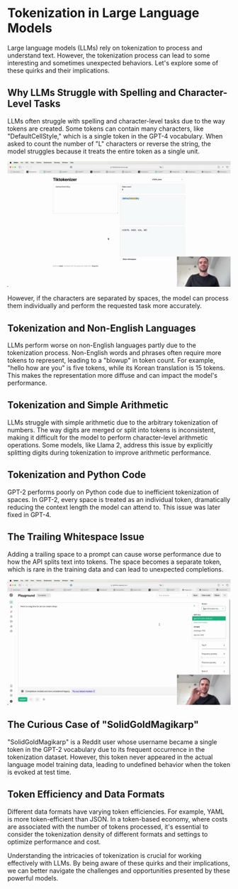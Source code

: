 #  Tokenization in Large Language Models

Large language models (LLMs) rely on tokenization to process and understand text. However, the tokenization process can lead to some interesting and sometimes unexpected behaviors. Let's explore some of these quirks and their implications.

## Why LLMs Struggle with Spelling and Character-Level Tasks

LLMs often struggle with spelling and character-level tasks due to the way tokens are created. Some tokens can contain many characters, like "DefaultCellStyle," which is a single token in the GPT-4 vocabulary. When asked to count the number of "L" characters or reverse the string, the model struggles because it treats the entire token as a single unit.

<img src="07478.jpg"/>

However, if the characters are separated by spaces, the model can process them individually and perform the requested task more accurately.

## Tokenization and Non-English Languages

LLMs perform worse on non-English languages partly due to the tokenization process. Non-English words and phrases often require more tokens to represent, leading to a "blowup" in token count. For example, "hello how are you" is five tokens, while its Korean translation is 15 tokens. This makes the representation more diffuse and can impact the model's performance.

## Tokenization and Simple Arithmetic

LLMs struggle with simple arithmetic due to the arbitrary tokenization of numbers. The way digits are merged or split into tokens is inconsistent, making it difficult for the model to perform character-level arithmetic operations. Some models, like Llama 2, address this issue by explicitly splitting digits during tokenization to improve arithmetic performance.

## Tokenization and Python Code

GPT-2 performs poorly on Python code due to inefficient tokenization of spaces. In GPT-2, every space is treated as an individual token, dramatically reducing the context length the model can attend to. This issue was later fixed in GPT-4.

## The Trailing Whitespace Issue

Adding a trailing space to a prompt can cause worse performance due to how the API splits text into tokens. The space becomes a separate token, which is rare in the training data and can lead to unexpected completions.

<img src="07145.jpg"/>

## The Curious Case of "SolidGoldMagikarp"

"SolidGoldMagikarp" is a Reddit user whose username became a single token in the GPT-2 vocabulary due to its frequent occurrence in the tokenization dataset. However, this token never appeared in the actual language model training data, leading to undefined behavior when the token is evoked at test time.

## Token Efficiency and Data Formats

Different data formats have varying token efficiencies. For example, YAML is more token-efficient than JSON. In a token-based economy, where costs are associated with the number of tokens processed, it's essential to consider the tokenization density of different formats and settings to optimize performance and cost.

Understanding the intricacies of tokenization is crucial for working effectively with LLMs. By being aware of these quirks and their implications, we can better navigate the challenges and opportunities presented by these powerful models.